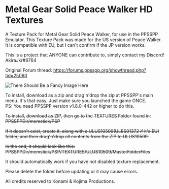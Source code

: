 # Metal Gear Solid Peace Walker HD Textures
A Texture Pack for Metal Gear Solid Peace Walker, for use in the PPSSPP Emulator.
This Texture Pack was made for the US version of Peace Walker. It is compatible with EU, but I can't confirm if the JP version works.

This is a project that ANYONE can contribute to, simply contact my Discord! AkiraJkr#6764

Original Forum thread: https://forums.ppsspp.org/showthread.php?tid=25060 

![There Should Be a Fancy Image Here](https://i.imgur.com/ZHzzqeI.png)

To install, download as a zip and drag'n'drop the zip at PPSSPP's main menu. It's that easy. Just make sure you launched the game ONCE.
<br>PS: You need PPSSPP version v1.8.0-442 or higher to do this.

~~To install, download as ZIP, then go to the TEXTURES Folder found in:
PPSSPPDir/memstick/PSP~~

~~If it doesn't exist, create it, along with a ULUS10509(ULES01372 if it's EU) folder, and then drag'n'drop all contents from the ZIP to ULUS10509.~~

~~In the end, it should look like this: PPSSPPDir/memstick/PSP/TEXTURES/ULUS10509/MasterFolderFiles~~

It should automatically work if you have not disabled texture replacement.

Please delete the folder before updating or it may cause errors.

All credits reserved to Konami & Kojima Productions.
